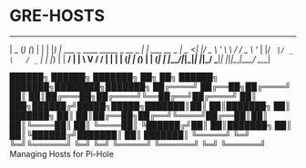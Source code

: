 # GRE-HOSTS
  ____  _                           _     _
 |  _ \(_)                         (_)   | |
 | |_) |_  ___ _ ____   _____ _ __  _  __| | ___     __ _
 |  _ <| |/ _ \ '_ \ \ / / _ \ '_ \| |/ _` |/ _ \   / _` |
 | |_) | |  __/ | | \ V /  __/ | | | | (_| | (_) | | (_| |
 |____/|_|\___|_| |_|\_/ \___|_| |_|_|\__,_|\___/   \__,_|

 ██████╗ ██████╗ ███████╗    ██╗  ██╗ ██████╗ ███████╗████████╗███████╗
██╔════╝ ██╔══██╗██╔════╝    ██║  ██║██╔═══██╗██╔════╝╚══██╔══╝██╔════╝
██║  ███╗██████╔╝█████╗█████╗███████║██║   ██║███████╗   ██║   ███████╗
██║   ██║██╔══██╗██╔══╝╚════╝██╔══██║██║   ██║╚════██║   ██║   ╚════██║
╚██████╔╝██║  ██║███████╗    ██║  ██║╚██████╔╝███████║   ██║   ███████║
 ╚═════╝ ╚═╝  ╚═╝╚══════╝    ╚═╝  ╚═╝ ╚═════╝ ╚══════╝   ╚═╝   ╚══════╝
Managing Hosts for Pi-Hole
